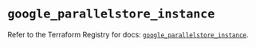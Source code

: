 # `google_parallelstore_instance`

Refer to the Terraform Registry for docs: [`google_parallelstore_instance`](https://registry.terraform.io/providers/hashicorp/google/6.37.0/docs/resources/parallelstore_instance).

